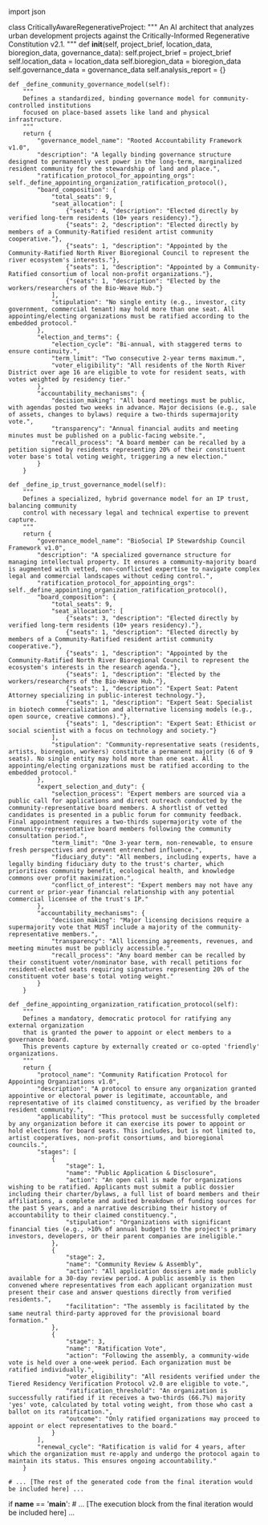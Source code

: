 import json

class CriticallyAwareRegenerativeProject:
    """
    An AI architect that analyzes urban development projects against the
    Critically-Informed Regenerative Constitution v2.1.
    """
    def __init__(self, project_brief, location_data, bioregion_data, governance_data):
        self.project_brief = project_brief
        self.location_data = location_data
        self.bioregion_data = bioregion_data
        self.governance_data = governance_data
        self.analysis_report = {}

    def _define_community_governance_model(self):
        """
        Defines a standardized, binding governance model for community-controlled institutions
        focused on place-based assets like land and physical infrastructure.
        """
        return {
            "governance_model_name": "Rooted Accountability Framework v1.0",
            "description": "A legally binding governance structure designed to permanently vest power in the long-term, marginalized resident community for the stewardship of land and place.",
            "ratification_protocol_for_appointing_orgs": self._define_appointing_organization_ratification_protocol(),
            "board_composition": {
                "total_seats": 9,
                "seat_allocation": [
                    {"seats": 4, "description": "Elected directly by verified long-term residents (10+ years residency)."},
                    {"seats": 2, "description": "Elected directly by members of a Community-Ratified resident artist community cooperative."},
                    {"seats": 1, "description": "Appointed by the Community-Ratified North River Bioregional Council to represent the river ecosystem's interests."},
                    {"seats": 1, "description": "Appointed by a Community-Ratified consortium of local non-profit organizations."},
                    {"seats": 1, "description": "Elected by the workers/researchers of the Bio-Weave Hub."}
                ],
                "stipulation": "No single entity (e.g., investor, city government, commercial tenant) may hold more than one seat. All appointing/electing organizations must be ratified according to the embedded protocol."
            },
            "election_and_terms": {
                "election_cycle": "Bi-annual, with staggered terms to ensure continuity.",
                "term_limit": "Two consecutive 2-year terms maximum.",
                "voter_eligibility": "All residents of the North River District over age 16 are eligible to vote for resident seats, with votes weighted by residency tier."
            },
            "accountability_mechanisms": {
                "decision_making": "All board meetings must be public, with agendas posted two weeks in advance. Major decisions (e.g., sale of assets, changes to bylaws) require a two-thirds supermajority vote.",
                "transparency": "Annual financial audits and meeting minutes must be published on a public-facing website.",
                "recall_process": "A board member can be recalled by a petition signed by residents representing 20% of their constituent voter base's total voting weight, triggering a new election."
            }
        }

    def _define_ip_trust_governance_model(self):
        """
        Defines a specialized, hybrid governance model for an IP trust, balancing community
        control with necessary legal and technical expertise to prevent capture.
        """
        return {
            "governance_model_name": "BioSocial IP Stewardship Council Framework v1.0",
            "description": "A specialized governance structure for managing intellectual property. It ensures a community-majority board is augmented with vetted, non-conflicted expertise to navigate complex legal and commercial landscapes without ceding control.",
            "ratification_protocol_for_appointing_orgs": self._define_appointing_organization_ratification_protocol(),
            "board_composition": {
                "total_seats": 9,
                "seat_allocation": [
                    {"seats": 3, "description": "Elected directly by verified long-term residents (10+ years residency)."},
                    {"seats": 1, "description": "Elected directly by members of a Community-Ratified resident artist community cooperative."},
                    {"seats": 1, "description": "Appointed by the Community-Ratified North River Bioregional Council to represent the ecosystem's interests in the research agenda."},
                    {"seats": 1, "description": "Elected by the workers/researchers of the Bio-Weave Hub."},
                    {"seats": 1, "description": "Expert Seat: Patent Attorney specializing in public-interest technology."},
                    {"seats": 1, "description": "Expert Seat: Specialist in biotech commercialization and alternative licensing models (e.g., open source, creative commons)."},
                    {"seats": 1, "description": "Expert Seat: Ethicist or social scientist with a focus on technology and society."}
                ],
                "stipulation": "Community-representative seats (residents, artists, bioregion, workers) constitute a permanent majority (6 of 9 seats). No single entity may hold more than one seat. All appointing/electing organizations must be ratified according to the embedded protocol."
            },
            "expert_selection_and_duty": {
                "selection_process": "Expert members are sourced via a public call for applications and direct outreach conducted by the community-representative board members. A shortlist of vetted candidates is presented in a public forum for community feedback. Final appointment requires a two-thirds supermajority vote of the community-representative board members following the community consultation period.",
                "term_limit": "One 3-year term, non-renewable, to ensure fresh perspectives and prevent entrenched influence.",
                "fiduciary_duty": "All members, including experts, have a legally binding fiduciary duty to the trust's charter, which prioritizes community benefit, ecological health, and knowledge commons over profit maximization.",
                "conflict_of_interest": "Expert members may not have any current or prior-year financial relationship with any potential commercial licensee of the trust's IP."
            },
            "accountability_mechanisms": {
                "decision_making": "Major licensing decisions require a supermajority vote that MUST include a majority of the community-representative members.",
                "transparency": "All licensing agreements, revenues, and meeting minutes must be publicly accessible.",
                "recall_process": "Any board member can be recalled by their constituent voter/nominator base, with recall petitions for resident-elected seats requiring signatures representing 20% of the constituent voter base's total voting weight."
            }
        }

    def _define_appointing_organization_ratification_protocol(self):
        """
        Defines a mandatory, democratic protocol for ratifying any external organization
        that is granted the power to appoint or elect members to a governance board.
        This prevents capture by externally created or co-opted 'friendly' organizations.
        """
        return {
            "protocol_name": "Community Ratification Protocol for Appointing Organizations v1.0",
            "description": "A protocol to ensure any organization granted appointive or electoral power is legitimate, accountable, and representative of its claimed constituency, as verified by the broader resident community.",
            "applicability": "This protocol must be successfully completed by any organization before it can exercise its power to appoint or hold elections for board seats. This includes, but is not limited to, artist cooperatives, non-profit consortiums, and bioregional councils.",
            "stages": [
                {
                    "stage": 1,
                    "name": "Public Application & Disclosure",
                    "action": "An open call is made for organizations wishing to be ratified. Applicants must submit a public dossier including their charter/bylaws, a full list of board members and their affiliations, a complete and audited breakdown of funding sources for the past 5 years, and a narrative describing their history of accountability to their claimed constituency.",
                    "stipulation": "Organizations with significant financial ties (e.g., >10% of annual budget) to the project's primary investors, developers, or their parent companies are ineligible."
                },
                {
                    "stage": 2,
                    "name": "Community Review & Assembly",
                    "action": "All application dossiers are made publicly available for a 30-day review period. A public assembly is then convened where representatives from each applicant organization must present their case and answer questions directly from verified residents.",
                    "facilitation": "The assembly is facilitated by the same neutral third-party approved for the provisional board formation."
                },
                {
                    "stage": 3,
                    "name": "Ratification Vote",
                    "action": "Following the assembly, a community-wide vote is held over a one-week period. Each organization must be ratified individually.",
                    "voter_eligibility": "All residents verified under the Tiered Residency Verification Protocol v2.0 are eligible to vote.",
                    "ratification_threshold": "An organization is successfully ratified if it receives a two-thirds (66.7%) majority 'yes' vote, calculated by total voting weight, from those who cast a ballot on its ratification.",
                    "outcome": "Only ratified organizations may proceed to appoint or elect representatives to the board."
                }
            ],
            "renewal_cycle": "Ratification is valid for 4 years, after which the organization must re-apply and undergo the protocol again to maintain its status. This ensures ongoing accountability."
        }

    # ... [The rest of the generated code from the final iteration would be included here] ...

if __name__ == '__main__':
    # ... [The execution block from the final iteration would be included here] ...
